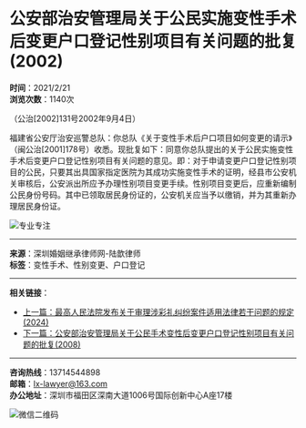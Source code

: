 # 公安部治安管理局关于公民实施变性手术后变更户口登记性别项目有关问题的批复(2002)

**时间**：2021/2/21  
**浏览次数**：1140次  

（公治\[2002\]131号2002年9月4日）

福建省公安厅治安巡警总队：你总队《关于变性手术后户口项目如何变更的请示》（闽公治\[2001\]178号）收悉。现批复如下：同意你总队提出的关于公民实施变性手术后变更户口登记性别项目有关问题的意见。即：对于申请变更户口登记性别项目的公民，只要其出具国家指定医院为其成功实施变性手术的证明，经县市公安机关审核后，公安派出所应予办理性别项目变更手续。性别项目变更后，应重新编制公民身份号码。其中已领取居民身份证的，公安机关应当予以缴销，并为其重新办理居民身份证。

![专业专注](/images/l_d__04.jpg)

---

**来源**：深圳婚姻继承律师网-陆歆律师  
**标签**：变性手术、性别变更、户口登记  

---

**相关链接**：
- [上一篇：最高人民法院发布关于审理涉彩礼纠纷案件适用法律若干问题的规定(2024)](/Artcile-2018.html)
- [下一篇：公安部治安管理局关于公民手术变性后变更户口登记性别项目有关问题的批复(2008)](/Artcile-1884.html)  

---

**咨询热线**：13714544898  
**邮箱**：lx-lawyer@163.com  
**办公地址**：深圳市福田区深南大道1006号国际创新中心A座17楼  

![微信二维码](/images/l_d__02.jpg)